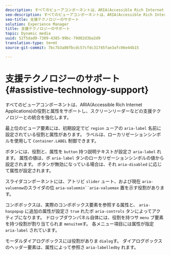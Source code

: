 ```yaml
---
description: すべてのビューアコンポーネントは、ARIA(Accessible Rich Internet Applications)の役割と属性をサポートし、スクリーンリーダーなどの支援テクノロジーとの統合を強化します。
seo-description: すべてのビューアコンポーネントは、ARIA(Accessible Rich Internet Applications)の役割と属性をサポートし、スクリーンリーダーなどの支援テクノロジーとの統合を強化します。
seo-title: 支援テクノロジーのサポート
solution: Experience Manager
title: 支援テクノロジーのサポート
topic: Dynamic media
uuid: 52f5dad9-7309-4385-99bc-79d02d3ba2d9
translation-type: tm+mt
source-git-commit: 7bc7b3a86fbcdc57cfdc31745fae3afc06e44b15

---
```



# 支援テクノロジーのサポート{#assistive-technology-support}

すべてのビューアコンポーネントは、ARIA(Accessible Rich Internet Applications)の役割と属性をサポートし、スクリーンリーダーなどの支援テクノロジーとの統合を強化します。

最上位のビューア要素には、初期設定でビ `region` ューアの `aria-label` 名前に設定されている役割と属性があります。 ラベルは、ローカリゼーションシンボルを使用して `Container.LABEL` 制御できます。

ボタンには、役割と、属性を `button` 持つ説明テキストが設定さ `aria-label` れます。 属性の値は、ボ `aria-label` タンのローカリゼーションシンボルの値から設定されます。 ボタンが無効になっている場合は、それ `aria-disabled` に応じて属性が設定されます。

スライダコンポーネントには、アトリビ `slider` ュート、および現在 `aria-valuenow`のスライダの位 `aria-valuemin``aria-valuemax` 置を示す役割があります。

コンボボックスは、実際のコンボボックス要素を参照する属性と、 `aria-haspopup` に追加の属性が設定さ `true` れたボ `aria-controls` タンによってアクティブになります。 ドロップダウンパネル自体には、役割を持つサ `menu` ブ要素を持つ役割が割り当てられま `menuitem`す。 各メニュー項目には属性が指定 `aria-label` されています。

モーダルダイアログボックスには役割がありま `dialog`す。 ダイアログボックスのヘッダー要素は、属性によって参照さ `aria-labelledby` れます。
